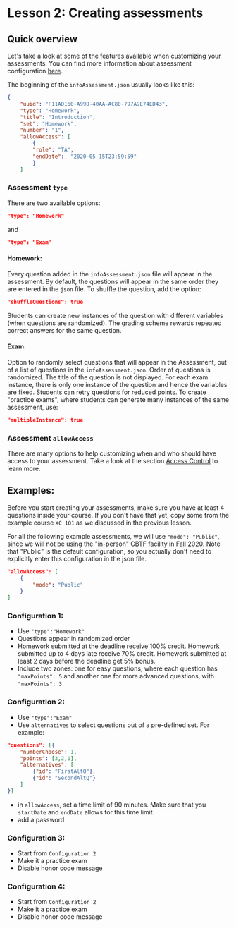 # Lesson 2: Creating assessments

## Quick overview

Let's take a look at some of the features available when customizing your assessments. You can find more information about assessment configuration [here](../assessment.md).

The beginning of the `infoAssessment.json` usually looks like this:

```json
{
    "uuid": "F11AD160-A99D-40AA-AC80-797A9E74ED43",
	"type": "Homework",
	"title": "Introduction",
	"set": "Homework",
	"number": "1",
	"allowAccess": [
		{
    	"role": "TA",
    	"endDate":  "2020-05-15T23:59:59"
		}	
	]
```

### Assessment `type`

There are two available options:

```json
"type": "Homework"
```
and 

```json
"type": "Exam"
```

#### Homework:

Every question added in the `infoAssessment.json` file will appear in the assessment. By default, the questions will appear in the same order they are entered in the `json` file. To shuffle the question, add the option:

```json
"shuffleQuestions": true
```

Students can create new instances of the question with different variables (when questions are randomized). The grading scheme rewards repeated correct answers for the same question.

#### Exam:

Option to randomly select questions that will appear in the Assessment, out of a list of questions in the `infoAssessment.json`. Order of questions is randomized. The title of the question is not displayed. For each exam instance, there is only one instance of the question and hence the variables are fixed. Students can retry questions for reduced points. To create "practice exams", where students can generate many instances of the same assessment, use:

```json
"multipleInstance": true
```


### Assessment `allowAccess`

There are many options to help customizing when and who should have access to your assessment. Take a look at the section [Access Control](https://prairielearn.readthedocs.io/en/latest/accessControl/) to learn more. 



##  Examples:

Before you start creating your assessments, make sure you have at least 4 questions inside your course. If you don't have that yet, copy some from the example course `XC 101` as we discussed in the previous lesson.

For all the following example assessments, we will use `"mode": "Public"`, since we will not be using the "in-person" CBTF facility in Fall 2020. Note that "Public" is the default configuration, so you actually don't need to explicitly enter this configuration in the json file. 

```json
"allowAccess": [
    {
        "mode": "Public"
    }
]
```


### Configuration 1:

* Use `"type":"Homework"`
* Questions appear in randomized order
* Homework submitted at the deadline receive 100% credit. Homework submitted up to 4 days late receive 70% credit. Homework submitted at least 2 days before the deadline get 5% bonus.
* Include two zones: one for easy questions, where each question has `"maxPoints": 5` and another one for more advanced questions, with `"maxPoints": 3`

### Configuration 2:

* Use `"type":"Exam"`
* Use `alternatives` to select questions out of a pre-defined set. For example:

```json
"questions": [{
	"numberChoose": 1,
    "points": [3,2,1],
    "alternatives": [
        {"id": "FirstAltQ"},
        {"id": "SecondAltQ"}
    ]
}]
```
* in `allowAccess`, set a time limit of 90 minutes. Make sure that you `startDate` and `endDate` allows for this time limit. 
* add a password

### Configuration 3:

* Start from `Configuration 2`
* Make it a practice exam
* Disable honor code message

### Configuration 4:

* Start from `Configuration 2`
* Make it a practice exam
* Disable honor code message








